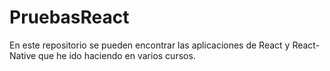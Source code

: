 # PruebasReact

En este repositorio se pueden encontrar las aplicaciones de React y React-Native que he ido haciendo en varios cursos.
